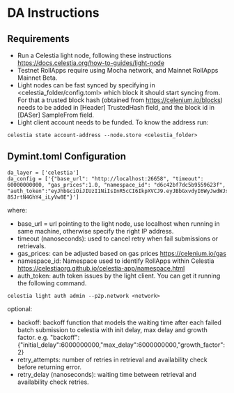 # DA Instructions

## Requirements

- Run a Celestia light node, following these instructions <https://docs.celestia.org/how-to-guides/light-node>
- Testnet RollApps require using Mocha network, and Mainnet RollApps Mainnet Beta.
- Light nodes can be fast synced by specifying in <celestia_folder/config.toml> which block it should start syncing from. For that a trusted block hash (obtained from <https://celenium.io/blocks>) needs to be added in [Header] TrustedHash field, and the block id in [DASer] SampleFrom field.
- Light client account needs to be funded. To know the address run:

```shell
celestia state account-address --node.store <celestia_folder>
```

## Dymint.toml Configuration

```shell
da_layer = ['celestia']
da_config = ['{"base_url": "http://localhost:26658", "timeout": 60000000000, "gas_prices":1.0, "namespace_id": "d6c42bf7dc5b9559623f", "auth_token":"eyJhbGciOiJIUzI1NiIsInR5cCI6IkpXVCJ9.eyJBbGxvdyI6WyJwdWJsaWMiLCJyZWFkIiwid3JpdGUiLCJhZG1pbiJdLCJOb25jZSI6IkI1bm9WVVBZbG9hcWY2MlVBTEp1aWxGaWQxVmNSK0JKYlk1WDVPTi9MZWs9IiwiRXhwaXJlc0F0IjoiMDAwMS0wMS0wMVQwMDowMDowMFoifQ.e2siNJTo9YoO1oqNausuwUL-8SJrtN4GhY4_iLyVw8E"}']
```

where:

- base_url = url pointing to the light node, use localhost when running in same machine, otherwise specify the right IP address.
- timeout (nanoseconds): used to cancel retry when fail submissions or retrievals.
- gas_prices: can be adjusted based on gas prices <https://celenium.io/gas>
- namespace_id: Namespace used to identify RollApps within Celestia <https://celestiaorg.github.io/celestia-app/namespace.html>
- auth_token: auth token issues by the light client. You can get it running the following command.
```shell
celestia light auth admin --p2p.network <network>
```

optional:
- backoff: backoff function that models the waiting time after each failed batch submission to celestia with init delay, max delay and growth factor. e.g. "backoff":{"initial_delay":6000000000,"max_delay":6000000000,"growth_factor":2}
- retry_attempts: number of retries in retrieval and availability check before returning error.
- retry_delay (nanoseconds): waiting time between retrieval and availability check retries.
